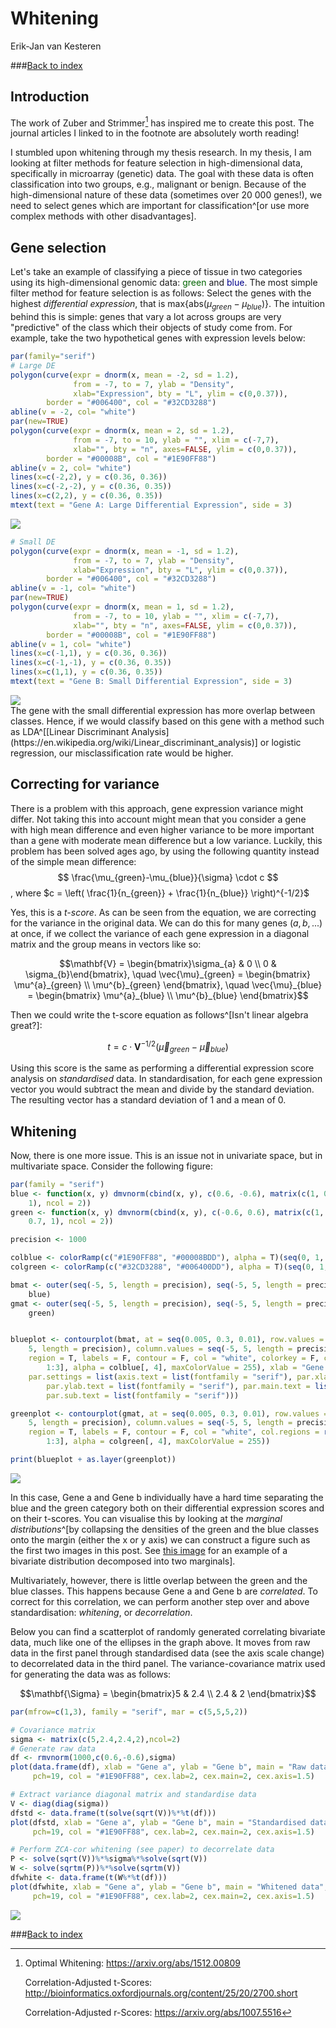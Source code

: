 # Whitening
Erik-Jan van Kesteren  



###[Back to index](../index.html)

## Introduction

The work of Zuber and Strimmer[^1] has inspired me to create this post. The journal articles I linked to in the footnote are absolutely worth reading!

I stumbled upon whitening through my thesis research. In my thesis, I am looking at filter methods for feature selection in high-dimensional data, specifically in microarray (genetic) data. The goal with these data is often classification into two groups, e.g., malignant or benign. Because of the high-dimensional nature of these data (sometimes over 20 000 genes!), we need to select genes which are important for classification^[or use more complex methods with other disadvantages]. 

[^1]: Optimal Whitening: https://arxiv.org/abs/1512.00809

      Correlation-Adjusted t-Scores: http://bioinformatics.oxfordjournals.org/content/25/20/2700.short
      
      Correlation-Adjusted r-Scores: https://arxiv.org/abs/1007.5516 

## Gene selection
Let's take an example of classifying a piece of tissue in two categories using its high-dimensional genomic data: <span style="color:#006400">green</span> and <span style="color:#00008B">blue</span>.
The most simple filter method for feature selection is as follows: Select the genes with the highest *differential expression*, that is $\text{max}\{\text{abs}(\mu_{green}-\mu_{blue})\}$. The intuition behind this is simple: genes that vary a lot across groups are very "predictive" of the class which their objects of study come from. For example, take the two hypothetical genes with expression levels below:




```r
par(family="serif")
# Large DE
polygon(curve(expr = dnorm(x, mean = -2, sd = 1.2), 
              from = -7, to = 7, ylab = "Density", 
              xlab="Expression", bty = "L", ylim = c(0,0.37)),
        border = "#006400", col = "#32CD3288")
abline(v = -2, col= "white")
par(new=TRUE)
polygon(curve(expr = dnorm(x, mean = 2, sd = 1.2), 
              from = -7, to = 10, ylab = "", xlim = c(-7,7),
              xlab="", bty = "n", axes=FALSE, ylim = c(0,0.37)),
        border = "#00008B", col = "#1E90FF88")
abline(v = 2, col= "white")
lines(x=c(-2,2), y = c(0.36, 0.36))
lines(x=c(-2,-2), y = c(0.36, 0.35))
lines(x=c(2,2), y = c(0.36, 0.35))
mtext(text = "Gene A: Large Differential Expression", side = 3)
```

<img src="whitening_files/figure-html/differential-1.svg" style="display: block; margin: auto;" />

```r
# Small DE
polygon(curve(expr = dnorm(x, mean = -1, sd = 1.2), 
              from = -7, to = 7, ylab = "Density", 
              xlab="Expression", bty = "L", ylim = c(0,0.37)),
        border = "#006400", col = "#32CD3288")
abline(v = -1, col= "white")
par(new=TRUE)
polygon(curve(expr = dnorm(x, mean = 1, sd = 1.2), 
              from = -7, to = 10, ylab = "", xlim = c(-7,7),
              xlab="", bty = "n", axes=FALSE, ylim = c(0,0.37)),
        border = "#00008B", col = "#1E90FF88")
abline(v = 1, col= "white")
lines(x=c(-1,1), y = c(0.36, 0.36))
lines(x=c(-1,-1), y = c(0.36, 0.35))
lines(x=c(1,1), y = c(0.36, 0.35))
mtext(text = "Gene B: Small Differential Expression", side = 3)
```

<img src="whitening_files/figure-html/differential-2.svg" style="display: block; margin: auto;" />
The gene with the small differential expression has more overlap between classes. Hence, if we would classify based on this gene with a method such as LDA^[[Linear Discriminant Analysis](https://en.wikipedia.org/wiki/Linear_discriminant_analysis)] or logistic regression, our misclassification rate would be higher.


## Correcting for variance
There is a problem with this approach, gene expression variance might differ. Not taking this into account might mean that you consider a gene with high mean difference and even higher variance to be more important than a gene with moderate mean difference but a low variance. Luckily, this problem has been solved ages ago, by using the following quantity instead of the simple mean difference:
$$ \frac{\mu_{green}-\mu_{blue}}{\sigma} \cdot c $$, where
$c = \left( \frac{1}{n_{green}} + \frac{1}{n_{blue}} \right)^{-1/2}$

Yes, this is a *t-score*. As can be seen from the equation, we are correcting for the variance in the original data. We can do this for many genes $(a, b, ...)$ at once, if we collect the variance of each gene expression in a diagonal matrix and the group means in vectors like so:

$$\mathbf{V} = \begin{bmatrix}\sigma_{a} & 0 \\ 0 & \sigma_{b}\end{bmatrix}, \quad \vec{\mu}_{green} = \begin{bmatrix} \mu^{a}_{green} \\ \mu^{b}_{green} \end{bmatrix}, \quad \vec{\mu}_{blue} = \begin{bmatrix} \mu^{a}_{blue} \\ \mu^{b}_{blue} \end{bmatrix}$$

Then we could write the t-score equation as follows^[Isn't linear algebra great?]:

$$t = c \cdot \mathbf{V}^{-1/2}(\vec{\mu}_{green}-\vec{\mu}_{blue})$$

Using this score is the same as performing a differential expression score analysis on *standardised* data. In standardisation, for each gene expression vector you would subtract the mean and divide by the standard deviation. The resulting vector has a standard deviation of 1 and a mean of 0.


## Whitening 
Now, there is one more issue. This is an issue not in univariate space, but in multivariate space. Consider the following figure:


```r
par(family = "serif")
blue <- function(x, y) dmvnorm(cbind(x, y), c(0.6, -0.6), matrix(c(1, 0.7, 0.7, 
    1), ncol = 2))
green <- function(x, y) dmvnorm(cbind(x, y), c(-0.6, 0.6), matrix(c(1, 0.7, 
    0.7, 1), ncol = 2))

precision <- 1000

colblue <- colorRamp(c("#1E90FF88", "#00008BDD"), alpha = T)(seq(0, 1, 0.001))
colgreen <- colorRamp(c("#32CD3288", "#006400DD"), alpha = T)(seq(0, 1, 0.001))

bmat <- outer(seq(-5, 5, length = precision), seq(-5, 5, length = precision), 
    blue)
gmat <- outer(seq(-5, 5, length = precision), seq(-5, 5, length = precision), 
    green)


blueplot <- contourplot(bmat, at = seq(0.005, 0.3, 0.01), row.values = seq(-5, 
    5, length = precision), column.values = seq(-5, 5, length = precision), 
    region = T, labels = F, contour = F, col = "white", colorkey = F, col.regions = rgb(colblue[, 
        1:3], alpha = colblue[, 4], maxColorValue = 255), xlab = "Gene a", ylab = "Gene b", 
    par.settings = list(axis.text = list(fontfamily = "serif"), par.xlab.text = list(fontfamily = "serif"), 
        par.ylab.text = list(fontfamily = "serif"), par.main.text = list(fontfamily = "serif"), 
        par.sub.text = list(fontfamily = "serif")))

greenplot <- contourplot(gmat, at = seq(0.005, 0.3, 0.01), row.values = seq(-5, 
    5, length = precision), column.values = seq(-5, 5, length = precision), 
    region = T, labels = F, contour = F, col = "white", col.regions = rgb(colgreen[, 
        1:3], alpha = colgreen[, 4], maxColorValue = 255))

print(blueplot + as.layer(greenplot))
```

![](whitening_files/figure-html/separation-1.png)<!-- -->

In this case, Gene a and Gene b individually have a hard time separating the blue and the green category both on their differential expression scores and on their t-scores. You can visualise this by looking at the *marginal distributions*^[by collapsing the densities of the green and the blue classes onto the margin (either the x or y axis) we can construct a figure such as the first two images in this post. See [this image](http://i.stack.imgur.com/sf2zg.jpg) for an example of a bivariate distribution decomposed into two marginals]. 

Multivariately, however, there is little overlap between the green and the blue classes. This happens because Gene a and Gene b are *correlated*. To correct for this correlation, we can perform another step over and above standardisation: *whitening*, or *decorrelation*. 

Below you can find a scatterplot of randomly generated correlating bivariate data, much like one of the ellipses in the graph above. It moves from raw data in the first panel through standardised data (see the axis scale change) to decorrelated data in the third panel. The variance-covariance matrix used for generating the data was as follows:

$$\mathbf{\Sigma} = \begin{bmatrix}5 & 2.4 \\ 2.4 & 2 \end{bmatrix}$$


```r
par(mfrow=c(1,3), family = "serif", mar = c(5,5,5,2))

# Covariance matrix
sigma <- matrix(c(5,2.4,2.4,2),ncol=2)
# Generate raw data
df <- rmvnorm(1000,c(0.6,-0.6),sigma)
plot(data.frame(df), xlab = "Gene a", ylab = "Gene b", main = "Raw data", 
     pch=19, col = "#1E90FF88", cex.lab=2, cex.main=2, cex.axis=1.5)

# Extract variance diagonal matrix and standardise data
V <- diag(diag(sigma))
dfstd <- data.frame(t(solve(sqrt(V))%*%t(df)))
plot(dfstd, xlab = "Gene a", ylab = "Gene b", main = "Standardised data",
     pch=19, col = "#1E90FF88", cex.lab=2, cex.main=2, cex.axis=1.5)

# Perform ZCA-cor whitening (see paper) to decorrelate data
P <- solve(sqrt(V))%*%sigma%*%solve(sqrt(V))
W <- solve(sqrtm(P))%*%solve(sqrtm(V))
dfwhite <- data.frame(t(W%*%t(df)))
plot(dfwhite, xlab = "Gene a", ylab = "Gene b", main = "Whitened data",
     pch=19, col = "#1E90FF88", cex.lab=2, cex.main=2, cex.axis=1.5)
```

<img src="whitening_files/figure-html/whitening-1.png" style="display: block; margin: auto;" />


###[Back to index](../index.html)
